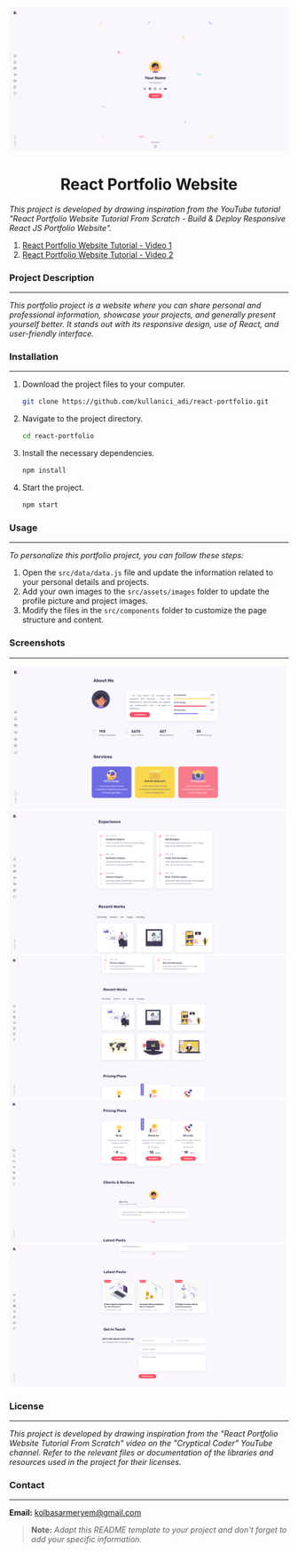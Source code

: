 ![logo](https://github.com/meryemkolbasar/myportfolio-project/blob/c4773178ae01dd6e922ece90764163d519325aef/portfolio-project-banner.png)

<h1 align="center">React Portfolio Website</h1>

_This project is developed by drawing inspiration from the YouTube tutorial "React Portfolio Website Tutorial From Scratch - Build & Deploy Responsive React JS Portfolio Website"._
1. [React Portfolio Website Tutorial - Video 1](https://youtu.be/o3IP5HeFRO0?feature=shared)
2. [React Portfolio Website Tutorial - Video 2](https://youtu.be/9wdErl1gA4E?feature=shared)

<h3>Project Description</h3>

---

_This portfolio project is a website where you can share personal and professional information, showcase your projects, and generally present yourself better. It stands out with its responsive design, use of React, and user-friendly interface._

<h3>Installation</h3>

---

1. Download the project files to your computer.
    ```bash
    git clone https://github.com/kullanici_adi/react-portfolio.git
    ```

2. Navigate to the project directory.
    ```bash
    cd react-portfolio
    ```

3. Install the necessary dependencies.
    ```bash
    npm install
    ```

4. Start the project.
    ```bash
    npm start
    ```

<h3>Usage</h3>

---

_To personalize this portfolio project, you can follow these steps:_

1. Open the `src/data/data.js` file and update the information related to your personal details and projects.
2. Add your own images to the `src/assets/images` folder to update the profile picture and project images.
3. Modify the files in the `src/components` folder to customize the page structure and content.

<h3>Screenshots</h3>

---

<img src="https://github.com/meryemkolbasar/myportfolio-project/blob/a2a510bdb767e60be90b2497b0fdfa8d18c29d54/Photo%201.png" alt="Photo 1" width="500"/>
<img src="https://github.com/meryemkolbasar/myportfolio-project/blob/a2a510bdb767e60be90b2497b0fdfa8d18c29d54/Photo%202.png" alt="Photo 2" width="500"/>
<img src="https://github.com/meryemkolbasar/myportfolio-project/blob/a2a510bdb767e60be90b2497b0fdfa8d18c29d54/Photo%203.png" alt="Photo 3" width="500"/>
<img src="https://github.com/meryemkolbasar/myportfolio-project/blob/a2a510bdb767e60be90b2497b0fdfa8d18c29d54/Photo%204.png" alt="Photo 4" width="500"/>
<img src="https://github.com/meryemkolbasar/myportfolio-project/blob/a2a510bdb767e60be90b2497b0fdfa8d18c29d54/Photo%205.png" alt="Photo 5" width="500"/>

<h3>License</h3>

---

_This project is developed by drawing inspiration from the "React Portfolio Website Tutorial From Scratch" video on the "Cryptical Coder" YouTube channel. Refer to the relevant files or documentation of the libraries and resources used in the project for their licenses._

<h3>Contact</h3>

---

**Email:** kolbasarmeryem@gmail.com

>**Note:** _Adapt this README template to your project and don't forget to add your specific information._

